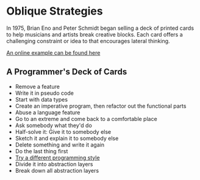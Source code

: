 # Oblique Strategies

In 1975, Brian Eno and Peter Schmidt began selling a deck of printed cards to help musicians and artists break
creative blocks.  Each card offers a challenging constraint or idea to that encourages lateral thinking.

[An online example can be found here](http://www.oblicard.com/)

## A Programmer's Deck of Cards

* Remove a feature
* Write it in pseudo code
* Start with data types
* Create an imperative program, then refactor out the functional parts
* Abuse a language feature
* Go to an extreme and come back to a comfortable place
* Ask somebody what they'd do
* Half-solve it:  Give it to somebody else
* Sketch it and explain it to somebody else
* Delete something and write it again
* Do the last thing first
* [Try a different programming style](https://github.com/crista/exercises-in-programming-style)
* Divide it into abstraction layers
* Break down all abstraction layers
